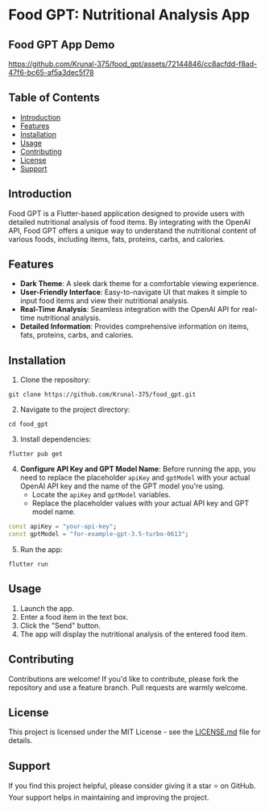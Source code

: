 # Food GPT: Nutritional Analysis App

## Food GPT App Demo


https://github.com/Krunal-375/food_gpt/assets/72144846/cc8acfdd-f8ad-47f6-bc65-af5a3dec5f78



## Table of Contents

- [Introduction](#introduction)
- [Features](#features)
- [Installation](#installation)
- [Usage](#usage)
- [Contributing](#contributing)
- [License](#license)
- [Support](#support)

## Introduction

Food GPT is a Flutter-based application designed to provide users with detailed nutritional analysis of food items. By integrating with the OpenAI API, Food GPT offers a unique way to understand the nutritional content of various foods, including items, fats, proteins, carbs, and calories.

## Features

- **Dark Theme**: A sleek dark theme for a comfortable viewing experience.
- **User-Friendly Interface**: Easy-to-navigate UI that makes it simple to input food items and view their nutritional analysis.
- **Real-Time Analysis**: Seamless integration with the OpenAI API for real-time nutritional analysis.
- **Detailed Information**: Provides comprehensive information on items, fats, proteins, carbs, and calories.

## Installation

1. Clone the repository:
```Shell
git clone https://github.com/Krunal-375/food_gpt.git
```
2. Navigate to the project directory:
```Shell
cd food_gpt
```
3. Install dependencies:
```Shell
flutter pub get
```
4. **Configure API Key and GPT Model Name**: Before running the app, you need to replace the placeholder `apiKey` and `gptModel` with your actual OpenAI API key and the name of the GPT model you're using.
   - Locate the `apiKey` and `gptModel` variables.
   - Replace the placeholder values with your actual API key and GPT model name.
```dart
const apiKey = "your-api-key";
const gptModel = "for-example-gpt-3.5-turbo-0613";
```
5. Run the app:
```Shell
flutter run
```

## Usage

1. Launch the app.
2. Enter a food item in the text box.
3. Click the "Send" button.
4. The app will display the nutritional analysis of the entered food item.

## Contributing

Contributions are welcome! If you'd like to contribute, please fork the repository and use a feature branch. Pull requests are warmly welcome.

## License

This project is licensed under the MIT License - see the [LICENSE.md](LICENSE) file for details.

## Support

If you find this project helpful, please consider giving it a star ⭐ on GitHub. Your support helps in maintaining and improving the project.
